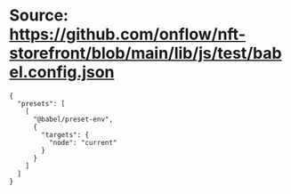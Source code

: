 # Source: https://github.com/onflow/nft-storefront/blob/main/lib/js/test/babel.config.json

```
{
  "presets": [
    [
      "@babel/preset-env",
      {
        "targets": {
          "node": "current"
        }
      }
    ]
  ]
}

```